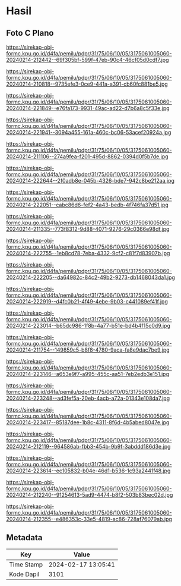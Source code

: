 # Hasil

## Foto C Plano

https://sirekap-obj-formc.kpu.go.id/d4fa/pemilu/pdpr/31/75/06/10/05/3175061005060-20240214-212442--69f305bf-599f-47eb-90c4-46cf05d0cdf7.jpg

https://sirekap-obj-formc.kpu.go.id/d4fa/pemilu/pdpr/31/75/06/10/05/3175061005060-20240214-210818--9735efe3-0ce9-441a-a391-cb60fc881be5.jpg

https://sirekap-obj-formc.kpu.go.id/d4fa/pemilu/pdpr/31/75/06/10/05/3175061005060-20240214-221849--e76fa173-9931-49ac-ad22-d7b6a8c5f33e.jpg

https://sirekap-obj-formc.kpu.go.id/d4fa/pemilu/pdpr/31/75/06/10/05/3175061005060-20240214-221941--3094a455-161a-460c-bc06-53acef20924a.jpg

https://sirekap-obj-formc.kpu.go.id/d4fa/pemilu/pdpr/31/75/06/10/05/3175061005060-20240214-211106--274a9fea-f201-495d-8862-0394d0f5b7de.jpg

https://sirekap-obj-formc.kpu.go.id/d4fa/pemilu/pdpr/31/75/06/10/05/3175061005060-20240214-222644--2f0adb8e-045b-4326-bde7-942c8be212aa.jpg

https://sirekap-obj-formc.kpu.go.id/d4fa/pemilu/pdpr/31/75/06/10/05/3175061005060-20240214-222051--cabc86d6-fef2-4a43-bedb-4f746fa37d51.jpg

https://sirekap-obj-formc.kpu.go.id/d4fa/pemilu/pdpr/31/75/06/10/05/3175061005060-20240214-211335--773f8312-9d88-4071-9276-29c0366e98df.jpg

https://sirekap-obj-formc.kpu.go.id/d4fa/pemilu/pdpr/31/75/06/10/05/3175061005060-20240214-222755--1eb8cd78-7eba-4332-9cf2-c81f7d83907b.jpg

https://sirekap-obj-formc.kpu.go.id/d4fa/pemilu/pdpr/31/75/06/10/05/3175061005060-20240214-222205--da64982c-84c2-49b2-9273-db1468043da1.jpg

https://sirekap-obj-formc.kpu.go.id/d4fa/pemilu/pdpr/31/75/06/10/05/3175061005060-20240214-222919--d4fc0b21-4f49-4ebe-9b03-c441089ef41f.jpg

https://sirekap-obj-formc.kpu.go.id/d4fa/pemilu/pdpr/31/75/06/10/05/3175061005060-20240214-223014--b65dc986-1f8b-4a77-b51e-bd4b4f15c0d9.jpg

https://sirekap-obj-formc.kpu.go.id/d4fa/pemilu/pdpr/31/75/06/10/05/3175061005060-20240214-211754--149859c5-b8f8-4780-9aca-fa8e9dac7be9.jpg

https://sirekap-obj-formc.kpu.go.id/d4fa/pemilu/pdpr/31/75/06/10/05/3175061005060-20240214-223146--a653e9f7-a995-455c-aa51-7eb2edb3e151.jpg

https://sirekap-obj-formc.kpu.go.id/d4fa/pemilu/pdpr/31/75/06/10/05/3175061005060-20240214-223248--ad3fef5a-20eb-4acb-a72a-01343e108da7.jpg

https://sirekap-obj-formc.kpu.go.id/d4fa/pemilu/pdpr/31/75/06/10/05/3175061005060-20240214-223417--85187dee-1b8c-4311-8f6d-4b5abed8047e.jpg

https://sirekap-obj-formc.kpu.go.id/d4fa/pemilu/pdpr/31/75/06/10/05/3175061005060-20240214-212119--964586ab-fbb3-454b-9b9f-3abddd186d3e.jpg

https://sirekap-obj-formc.kpu.go.id/d4fa/pemilu/pdpr/31/75/06/10/05/3175061005060-20240214-223614--ec105832-b04e-46d1-b536-1c93a2441f48.jpg

https://sirekap-obj-formc.kpu.go.id/d4fa/pemilu/pdpr/31/75/06/10/05/3175061005060-20240214-212240--91254613-5ad9-4474-b8f2-503b83bec02d.jpg

https://sirekap-obj-formc.kpu.go.id/d4fa/pemilu/pdpr/31/75/06/10/05/3175061005060-20240214-212355--e486353c-33e5-4819-ac86-728af76079ab.jpg


## Metadata

| Key        | Value               |
| ---------- | ------------------- |
| Time Stamp | 2024-02-17 13:05:41 |
| Kode Dapil | 3101                |



